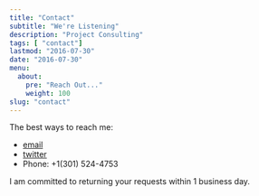 ```yaml
---
title: "Contact"
subtitle: "We're Listening"
description: "Project Consulting"
tags: [ "contact"]
lastmod: "2016-07-30"
date: "2016-07-30"
menu:
  about:
    pre: "Reach Out..."
    weight: 100
slug: "contact"
---
```


The best ways to reach me: <!--more-->

* [email](mailto:me@derekketelsen.com)
* [twitter](https://twitter.com/derekketelsen)
* Phone: +1(301) 524-4753

I am committed to returning your requests within 1 business day.
